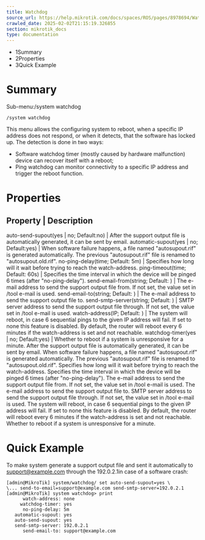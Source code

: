 ```yaml
---
title: Watchdog
source_url: https://help.mikrotik.com/docs/spaces/ROS/pages/8978694/Watchdog,
crawled_date: 2025-02-02T21:15:19.326855
section: mikrotik_docs
type: documentation
---
```


* 1Summary
* 2Properties
* 3Quick Example
# Summary
Sub-menu:/system watchdog
```
/system watchdog
```
This menu allows the configuring system to reboot, when a specific IP address does not respond, or when it detects, that the software has locked up. The detection is done in two ways:
* Software watchdog timer (mostly caused by hardware malfunction) device can recover itself with a reboot;
* Ping watchdog can monitor connectivity to a specific IP address and trigger the reboot function.
# Properties
Property | Description
----------------------
auto-send-supout(yes | no; Default:no) | After the support output file is automatically generated, it can be sent by email.
automatic-supout(yes | no; Default:yes) | When software failure happens, a file named "autosupout.rif" is generated automatically. The previous "autosupout.rif" file is renamed to "autosupout.old.rif".
no-ping-delay(time; Default: 5m) | Specifies how long will it wait before trying to reach the watch-address.
ping-timeout(time; Default: 60s) | Specifies the time interval in which the device will be pinged 6 times (after "no-ping-delay").
send-email-from(string; Default: ) | The e-mail address to send the support output file from. If not set, the value set in /tool e-mail is used.
send-email-to(string; Default: ) | The e-mail address to send the support output file to.
send-smtp-server(string; Default: ) | SMTP server address to send the support output file through. If not set, the value set in /tool e-mail is used.
watch-address(IP; Default: ) | The system will reboot, in case 6 sequential pings to the given IP address will fail. If set to none this feature is disabled. By default, the router will reboot every 6 minutes if the watch-address is set and not reachable.
watchdog-timer(yes | no; Default:yes) | Whether to reboot if a system is unresponsive for a minute.
After the support output file is automatically generated, it can be sent by email.
When software failure happens, a file named "autosupout.rif" is generated automatically. The previous "autosupout.rif" file is renamed to "autosupout.old.rif".
Specifies how long will it wait before trying to reach the watch-address.
Specifies the time interval in which the device will be pinged 6 times (after "no-ping-delay").
The e-mail address to send the support output file from. If not set, the value set in /tool e-mail is used.
The e-mail address to send the support output file to.
SMTP server address to send the support output file through. If not set, the value set in /tool e-mail is used.
The system will reboot, in case 6 sequential pings to the given IP address will fail. If set to none this feature is disabled. By default, the router will reboot every 6 minutes if the watch-address is set and not reachable.
Whether to reboot if a system is unresponsive for a minute.
# Quick Example
To make system generate a support output file and sent it automatically to support@example.com through the 192.0.2.1in case of a software crash:
```
[admin@MikroTik] system/watchdog/ set auto-send-supout=yes \
\... send-to-email=support@example.com send-smtp-server=192.0.2.1
[admin@MikroTik] system watchdog> print
      watch-address: none
     watchdog-timer: yes
      no-ping-delay: 5m
   automatic-supout: yes
   auto-send-supout: yes
   send-smtp-server: 192.0.2.1
      send-email-to: support@example.com
```